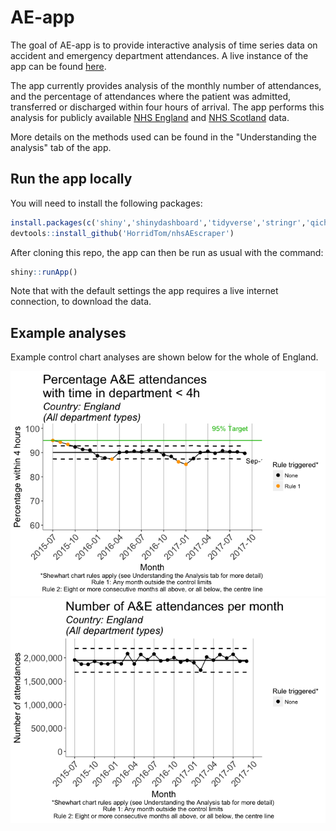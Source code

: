 
<!-- README.md is generated from README.Rmd. Please edit that file -->
AE-app
======

The goal of AE-app is to provide interactive analysis of time series data on accident and emergency department attendances. A live instance of the app can be found [here](https://clahrcnwl.shinyapps.io/ae-app/).

The app currently provides analysis of the monthly number of attendances, and the percentage of attendances where the patient was admitted, transferred or discharged within four hours of arrival. The app performs this analysis for publicly available [NHS England](https://www.england.nhs.uk/statistics/statistical-work-areas/ae-waiting-times-and-activity/) and [NHS Scotland](http://www.isdscotland.org/Health-Topics/Emergency-Care/Publications/data-tables2017.asp?id) data.

More details on the methods used can be found in the "Understanding the analysis" tab of the app.

Run the app locally
-------------------

You will need to install the following packages:

``` r
install.packages(c('shiny','shinydashboard','tidyverse','stringr','qicharts2','scales','zoo','wktmo','testthat'))
devtools::install_github('HorridTom/nhsAEscraper')
```

After cloning this repo, the app can then be run as usual with the command:

``` r
shiny::runApp()
```

Note that with the default settings the app requires a live internet connection, to download the data.

Example analyses
----------------

Example control chart analyses are shown below for the whole of England.

![](README_files/figure-markdown_github-ascii_identifiers/england-1.png)![](README_files/figure-markdown_github-ascii_identifiers/england-2.png)
